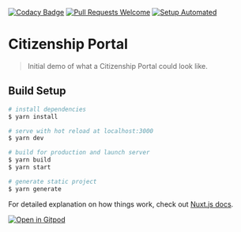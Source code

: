 [![Codacy Badge](https://api.codacy.com/project/badge/Grade/faa0510f10004aafb0ababf17b08887c)](https://app.codacy.com/gh/Citizenship-Portal/Frontend-Development?utm_source=github.com&utm_medium=referral&utm_content=Citizenship-Portal/Frontend-Development&utm_campaign=Badge_Grade_Settings)
[![Pull Requests Welcome](https://img.shields.io/badge/PRs-welcome-brightgreen.svg?style=flat)](http://makeapullrequest.com)
[![Setup Automated](https://img.shields.io/badge/setup-automated-blue?logo=gitpod)](https://gitpod.io/from-referrer/)

# Citizenship Portal

> Initial demo of what a Citizenship Portal could look like.

## Build Setup

```bash
# install dependencies
$ yarn install

# serve with hot reload at localhost:3000
$ yarn dev

# build for production and launch server
$ yarn build
$ yarn start

# generate static project
$ yarn generate
```

For detailed explanation on how things work, check out [Nuxt.js docs](https://nuxtjs.org).


[![Open in Gitpod](https://gitpod.io/button/open-in-gitpod.svg)](https://gitpod.io/#https://github.com/Citizenship-Portal/Frontend-Development)
